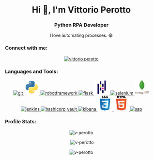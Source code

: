 <h1 align="center">Hi 👋, I'm Vittorio Perotto</h1>
<h3 align="center">Python RPA Developer</h3>
<div align="center"> 
<p>I love automating processes. 😁</p>
</div> 
<h3 align="left">Connect with me:</h3>
<div align="center">
        <p align="">
                <a href="https://linkedin.com/in/vittorioperotto" target="blank">
                        <img align="center" src="https://raw.githubusercontent.com/rahuldkjain/github-profile-readme-generator/master/src/images/icons/Social/linked-in-alt.svg" alt="vittorio perotto" height="50" width="50" />
                </a>
        </p>
</div>        
<h3 align="left">Languages and Tools:</h3>
<div align="center">
        <p> 
                <a href="https://git-scm.com/" target="_blank" rel="noreferrer"> 
                        <img src="https://www.vectorlogo.zone/logos/git-scm/git-scm-icon.svg" alt="git" width="50" height="50"/> 
                </a> 
                <a href="https://www.python.org" target="_blank" rel="noreferrer"> 
                        <img src="https://raw.githubusercontent.com/devicons/devicon/master/icons/python/python-original.svg" alt="python" width="50" height="50"/> 
                </a> 
                <a href="https://robotframework.org/" target="_blank" rel="noreferrer"> 
                        <img src="https://upload.vectorlogo.zone/logos/robotframework/images/9ea09aa9-e7c0-46f6-94d3-07e7032f869c.svg" alt="robotframework" width="50" height="50"/> 
                </a> 
                <a href="https://flask.palletsprojects.com/en/2.3.x/" target="_blank" rel="noreferrer"> 
                        <img src="https://www.vectorlogo.zone/logos/pocoo_flask/pocoo_flask-icon.svg" alt="flask" width="50" height="50"/> 
                </a> 
                <a href="https://pandas.pydata.org/" target="_blank" rel="noreferrer"> 
                        <img src="https://raw.githubusercontent.com/devicons/devicon/2ae2a900d2f041da66e950e4d48052658d850630/icons/pandas/pandas-original.svg" alt="pandas" width="50" height="50"/> 
                </a> 
                <a href="https://www.selenium.dev" target="_blank" rel="noreferrer"> 
                        <img src="https://raw.githubusercontent.com/detain/svg-logos/780f25886640cef088af994181646db2f6b1a3f8/svg/selenium-logo.svg" alt="selenium" width="50" height="50"/> 
                </a> 
                <a href="https://www.mongodb.com/" target="_blank" rel="noreferrer"> 
                        <img src="https://raw.githubusercontent.com/devicons/devicon/master/icons/mongodb/mongodb-original-wordmark.svg" alt="mongodb" width="50" height="50"/> 
                </a> 
                <a href="https://www.jenkins.io" target="_blank" rel="noreferrer"> 
                        <img src="https://www.vectorlogo.zone/logos/jenkins/jenkins-icon.svg" alt="jenkins" width="50" height="50"/> 
                </a> 
                <a href="https://www.vaultproject.io/" target="_blank" rel="noreferrer"> 
                        <img src="https://www.vectorlogo.zone/logos/vaultproject/vaultproject-icon.svg" alt="hashicorp_vault" width="50" height="50"/> 
                </a> 
                <a href="https://www.elastic.co/kibana" target="_blank" rel="noreferrer"> 
                        <img src="https://www.vectorlogo.zone/logos/elasticco_kibana/elasticco_kibana-icon.svg" alt="kibana" width="50" height="50"/> 
                </a> 
                <a href="https://www.w3schools.com/css/" target="_blank" rel="noreferrer"> 
                        <img src="https://raw.githubusercontent.com/devicons/devicon/master/icons/css3/css3-original-wordmark.svg" alt="css3" width="50" height="50"/> 
                </a> 
                <a href="https://www.w3.org/html/" target="_blank" rel="noreferrer"> 
                        <img src="https://raw.githubusercontent.com/devicons/devicon/master/icons/html5/html5-original-wordmark.svg" alt="html5" width="50" height="50"/> 
                </a> 
                <a href="https://www.sap.com/" target="_blank" rel="noreferrer"> 
                        <img src="https://www.vectorlogo.zone/logos/sap/sap-icon.svg" alt="sap" width="50" height="50"/> 
                </a>        
        </p>
</div>
<h3 align="left">Profile Stats:</h3>
<div align="center">
        <p>
                <img align="center" src="https://github-readme-stats.vercel.app/api/top-langs?username=v-perotto&show_icons=true&locale=en&layout=compact&theme=dark" alt="v-perotto" />
        </p>
        <p>
                &nbsp;<img align="center" src="https://github-readme-stats.vercel.app/api?username=v-perotto&show_icons=true&locale=en&theme=dark" alt="v-perotto" />
        </p>
        <p>
                <img align="center" src="https://github-readme-streak-stats.herokuapp.com/?user=v-perotto&theme=dark" alt="v-perotto" />
        </p>
</div>
